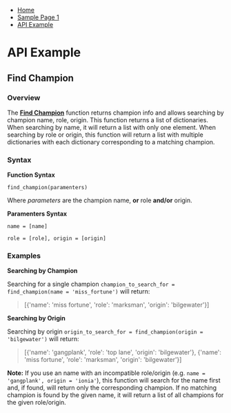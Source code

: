 * [Home](Home.md)
* [Sample Page 1](Sample-Page-1.md)
* [API Example](API-Example.md)


# API Example
## Find Champion
### Overview
The **[Find Champion](../find_champion.py)** function returns champion info and allows searching by champion name, role, origin. This function returns a list of dictionaries. When searching by name, it will return a list with only one element. When searching by role or origin, this function will return a list with multiple dictionaries with each dictionary corresponding to a matching champion.

### Syntax
**Function Syntax**

`find_champion(paramenters)`

Where *parameters* are the champion name, **or** role **and/or** origin.

**Paramenters Syntax**

`name = [name]`

`role = [role], origin = [origin]`

### Examples
**Searching by Champion**

Searching for a single champion `champion_to_search_for = find_champion(name = 'miss_fortune')` will return:
> [{'name': 'miss fortune', 'role': 'marksman', 'origin': 'bilgewater'}]


**Searching by Origin**

Searching by origin `origin_to_search_for = find_champion(origin = 'bilgewater')` will return:
> [{'name': 'gangplank', 'role': 'top lane', 'origin': 'bilgewater'}, {'name': 'miss fortune', 'role': 'marksman', 'origin': 'bilgewater'}]

**Note:** If you use an name with an incompatible role/origin (e.g. `name = 'gangplank', origin = 'ionia'`), this function will search for the name first and, if found, will return only the corresponding champion. If no matching champion is found by the given name, it will return a list of all champions for the given role/origin.
